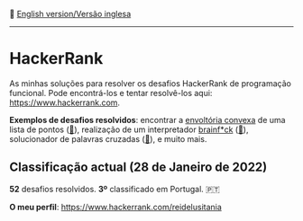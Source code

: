 :england: [English version/Versão inglesa](README-en.md)
***

# HackerRank
As minhas soluções para resolver os desafios HackerRank de programação funcional. Pode encontrá-los e tentar resolvê-los aqui: https://www.hackerrank.com.

**Exemplos de desafios resolvidos**: encontrar a [envoltória convexa](https://pt.wikipedia.org/wiki/Envoltória_convexa) de uma lista de pontos ([:memo:](FunctionalProgramming/Recursion/convex-hull.hs)), realização de um interpretador [brainf*ck](https://pt.wikipedia.org/wiki/Brainfuck) ([:memo:](FunctionalProgramming/InterpreterAndCompilers/brainf-interpreter.hs)), solucionador de palavras cruzadas ([:memo:](FunctionalProgramming/Recursion/crosswords-101.hs)), e muito mais. 

## Classificação actual (28 de Janeiro de 2022)
**52** desafios resolvidos. **3º** classificado em Portugal. :portugal:

**O meu perfil**: https://www.hackerrank.com/reidelusitania